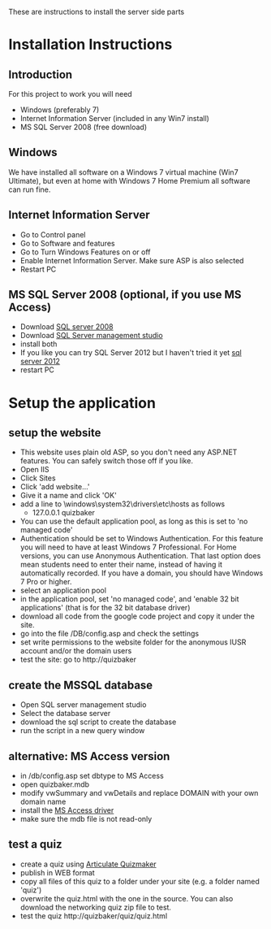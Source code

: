 These are instructions to install the server side parts
# Installation Instructions #

## Introduction ##

For this project to work you will need
  * Windows (preferably 7)
  * Internet Information Server (included in any Win7 install)
  * MS SQL Server 2008 (free download)

## Windows ##
We have installed all software on a Windows 7 virtual machine (Win7 Ultimate), but even at home with Windows 7 Home Premium all software can run fine.

## Internet Information Server ##
  * Go to Control panel
  * Go to Software and features
  * Go to Turn Windows Features on or off
  * Enable Internet Information Server. Make sure ASP is also selected
  * Restart PC

## MS SQL Server 2008 (optional, if you use MS Access) ##
  * Download [SQL server 2008](http://www.microsoft.com/download/en/details.aspx?id=20302)
  * Download [SQL Server management studio](http://www.microsoft.com/download/en/details.aspx?id=7593)
  * install both
  * If you like you can try SQL Server 2012 but I haven't tried it yet [sql server 2012](http://www.microsoft.com/betaexperience/pd/SQLEXPCTAV2/enus/default.aspx)
  * restart PC

# Setup the application #

## setup the website ##
  * This website uses plain old ASP, so you don't need any ASP.NET features. You can safely switch those off if you like.
  * Open IIS
  * Click Sites
  * Click 'add website...'
  * Give it a name and click 'OK'
  * add a line to \windows\system32\drivers\etc\hosts as follows
    * 127.0.0.1 quizbaker
  * You can use the default application pool, as long as this is set to 'no managed code'
  * Authentication should be set to Windows Authentication. For this feature you will need to have at least Windows 7 Professional. For Home versions, you can use Anonymous Authentication. That last option does mean students need to enter their name, instead of having it automatically recorded. If you have a domain, you should have Windows 7 Pro or higher.
  * select an application pool
  * in the application pool, set 'no managed code', and 'enable 32 bit applications' (that is for the 32 bit database driver)
  * download all code from the google code project and copy it under the site.
  * go into the file /DB/config.asp and check the settings
  * set write permissions to the website folder for the anonymous IUSR account and/or the domain users
  * test the site: go to http://quizbaker

## create the MSSQL database ##
  * Open SQL server management studio
  * Select the database server
  * download the sql script to create the database
  * run the script in a new query window

## alternative: MS Access version ##
  * in /db/config.asp set dbtype to MS Access
  * open quizbaker.mdb
  * modify vwSummary and vwDetails and replace DOMAIN with your own domain name
  * install the [MS Access driver](http://www.microsoft.com/download/en/details.aspx?id=13255)
  * make sure the mdb file is not read-only

## test a quiz ##
  * create a quiz using [Articulate Quizmaker](http://www.articulate.com/)
  * publish in WEB format
  * copy all files of this quiz to a folder under your site (e.g. a folder named 'quiz')
  * overwrite the quiz.html with the one in the source. You can also download the networking quiz zip file to test.
  * test the quiz http://quizbaker/quiz/quiz.html
